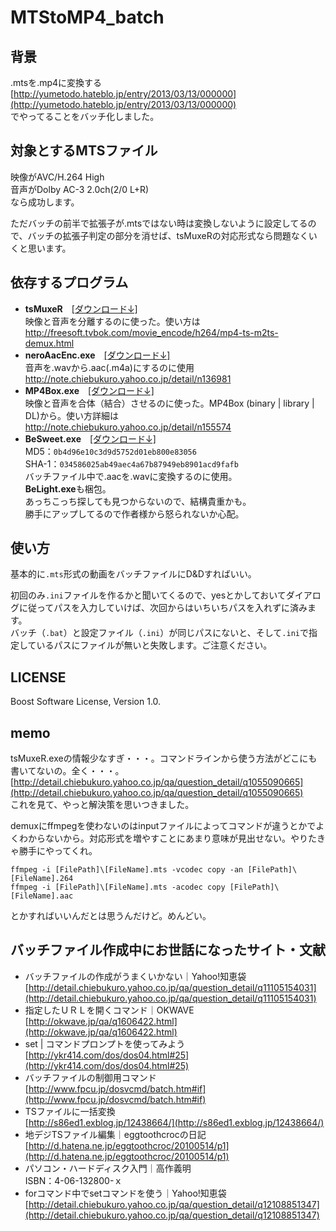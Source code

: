 ﻿# MTStoMP4_batch

## 背景

.mtsを.mp4に変換する  
[http://yumetodo.hateblo.jp/entry/2013/03/13/000000](http://yumetodo.hateblo.jp/entry/2013/03/13/000000)  
でやってることをバッチ化しました。

## 対象とするMTSファイル

映像がAVC/H.264 High  
音声がDolby AC-3  2.0ch(2/0 L+R)  
なら成功します。

ただバッチの前半で拡張子が.mtsではない時は変換しないように設定してるので、バッチの拡張子判定の部分を消せば、tsMuxeRの対応形式なら問題なくいくと思います。

## 依存するプログラム

- **tsMuxeR**　[[ダウンロード↓]](http://www.videohelp.com/tools/tsMuxeR)  
映像と音声を分離するのに使った。使い方は  
http://freesoft.tvbok.com/movie_encode/h264/mp4-ts-m2ts-demux.html
- **neroAacEnc.exe**　[[ダウンロード↓]](http://ftp6.nero.com/tools/NeroAACCodec-1.5.1.zip)  
音声を.wavから.aac(.m4a)にするのに使用  
http://note.chiebukuro.yahoo.co.jp/detail/n136981
- **MP4Box.exe**　[[ダウンロード↓]](http://sdmr.sblo.jp/)  
映像と音声を合体（結合）させるのに使った。MP4Box (binary | library | DL)から。使い方詳細は  
http://note.chiebukuro.yahoo.co.jp/detail/n155574
- **BeSweet.exe**　[[ダウンロード↓]](https://mega.nz/#!SkEkXLRD!R6M4QABUPCUVzmYw7WoUcFUbUWEq5lW0cYGcBlXo57g)  
MD5：`0b4d96e10c3d9d5752d01eb800e83056`  
SHA-1：`034586025ab49aec4a67b87949eb8901acd9fafb`  
バッチファイル中で.aacを.wavに変換するのに使用。  
**BeLight.exe**も梱包。  
あっちこっち探しても見つからないので、結構貴重かも。  
勝手にアップしてるので作者様から怒られないか心配。

## 使い方
基本的に`.mts`形式の動画をバッチファイルにD&Dすればいい。

初回のみ`.ini`ファイルを作るかと聞いてくるので、yesとかしておいてダイアログに従ってパスを入力していけば、次回からはいちいちパスを入れずに済みます。  
バッチ（`.bat`）と設定ファイル（`.ini`）が同じパスにないと、そして`.ini`で指定しているパスにファイルが無いと失敗します。ご注意ください。

## LICENSE

Boost Software License, Version 1.0.

## memo

tsMuxeR.exeの情報少なすぎ・・・。コマンドラインから使う方法がどこにも書いてないの。全く・・・。  
[http://detail.chiebukuro.yahoo.co.jp/qa/question_detail/q1055090665](http://detail.chiebukuro.yahoo.co.jp/qa/question_detail/q1055090665)  
これを見て、やっと解決策を思いつきました。

demuxにffmpegを使わないのはinputファイルによってコマンドが違うとかでよくわからないから。対応形式を増やすことにあまり意味が見出せない。やりたきゃ勝手にやってくれ。

```
ffmpeg -i [FilePath]\[FileName].mts -vcodec copy -an [FilePath]\[FileName].264
ffmpeg -i [FilePath]\[FileName].mts -acodec copy [FilePath]\[FileName].aac
```

とかすればいいんだとは思うんだけど。めんどい。

## バッチファイル作成中にお世話になったサイト・文献

- バッチファイルの作成がうまくいかない｜Yahoo!知恵袋  
[http://detail.chiebukuro.yahoo.co.jp/qa/question_detail/q11105154031](http://detail.chiebukuro.yahoo.co.jp/qa/question_detail/q11105154031)
- 指定したＵＲＬを開くコマンド｜OKWAVE  
[http://okwave.jp/qa/q1606422.html](http://okwave.jp/qa/q1606422.html)
- set | コマンドプロンプトを使ってみよう  
[http://ykr414.com/dos/dos04.html#25](http://ykr414.com/dos/dos04.html#25)
- バッチファイルの制御用コマンド  
[http://www.fpcu.jp/dosvcmd/batch.htm#if](http://www.fpcu.jp/dosvcmd/batch.htm#if)
- TSファイルに一括変換  
[http://s86ed1.exblog.jp/12438664/](http://s86ed1.exblog.jp/12438664/)
- 地デジTSファイル編集｜eggtoothcrocの日記  
[http://d.hatena.ne.jp/eggtoothcroc/20100514/p1](http://d.hatena.ne.jp/eggtoothcroc/20100514/p1)
- パソコン・ハードディスク入門｜高作義明  
ISBN：4-06-132800-ｘ
- forコマンド中でsetコマンドを使う｜Yahoo!知恵袋  
[http://detail.chiebukuro.yahoo.co.jp/qa/question_detail/q12108851347](http://detail.chiebukuro.yahoo.co.jp/qa/question_detail/q12108851347)
